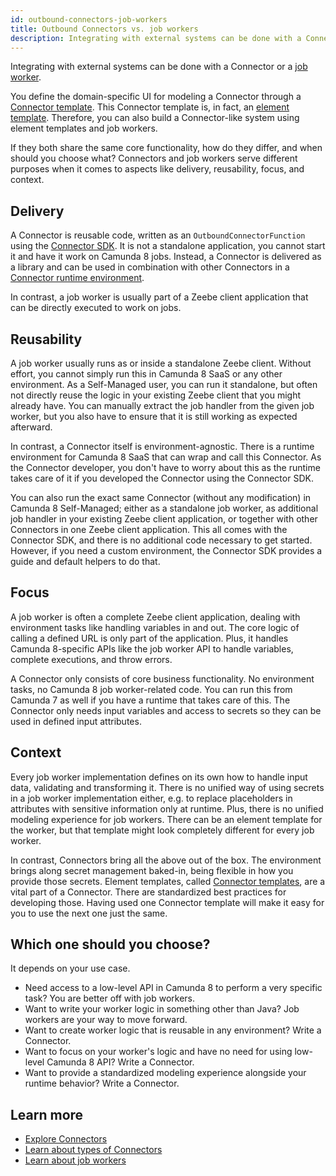 ```yaml
---
id: outbound-connectors-job-workers
title: Outbound Connectors vs. job workers
description: Integrating with external systems can be done with a Connector or a job worker.
---
```


Integrating with external systems can be done with a Connector or a [job worker](job-workers.md).

You define the domain-specific UI for modeling a Connector through a [Connector template](/components/connectors/custom-built-connectors/connector-templates.md). This Connector template is, in fact, an [element template](/components/modeler/desktop-modeler/element-templates/about-templates.md). Therefore, you can also build a Connector-like system using element templates and job workers.

If they both share the same core functionality, how do they differ, and when should you choose what? Connectors and job workers serve different purposes when it comes to aspects like delivery, reusability, focus, and context.

## Delivery

A Connector is reusable code, written as an `OutboundConnectorFunction` using the [Connector SDK](/components/connectors/custom-built-connectors/connector-sdk.md#runtime-logic).
It is not a standalone application, you cannot start it and have it work on Camunda 8 jobs.
Instead, a Connector is delivered as a library and can be used in combination with other Connectors in a [Connector runtime environment](/components/connectors/custom-built-connectors/connector-sdk.md#runtime-environments).

In contrast, a job worker is usually part of a Zeebe client application that can be directly executed to work on jobs.

## Reusability

A job worker usually runs as or inside a standalone Zeebe client. Without effort, you cannot simply run this in Camunda 8 SaaS or any other environment.
As a Self-Managed user, you can run it standalone, but often not directly reuse the logic in your existing Zeebe client that you might already have.
You can manually extract the job handler from the given job worker, but you also have to ensure that it is still working as expected afterward.

In contrast, a Connector itself is environment-agnostic. There is a runtime environment for Camunda 8 SaaS that can wrap and call this Connector. As the Connector developer, you don't have to worry about this as the runtime takes care of it if you developed the Connector using the Connector SDK.

You can also run the exact same Connector (without any modification) in Camunda 8 Self-Managed; either as a standalone job worker, as additional job handler in your existing Zeebe client application, or together with other Connectors in one Zeebe client application.
This all comes with the Connector SDK, and there is no additional code necessary to get started. However, if you need a custom environment, the Connector SDK provides a guide and default helpers to do that.

## Focus

A job worker is often a complete Zeebe client application, dealing with environment tasks like handling variables in and out. The core logic of calling a defined URL is only part of the application.
Plus, it handles Camunda 8-specific APIs like the job worker API to handle variables, complete executions, and throw errors.

A Connector only consists of core business functionality. No environment tasks, no Camunda 8 job worker-related code. You can run this from Camunda 7 as well if you have a runtime that takes care of this.
The Connector only needs input variables and access to secrets so they can be used in defined input attributes.

## Context

Every job worker implementation defines on its own how to handle input data, validating and transforming it.
There is no unified way of using secrets in a job worker implementation either, e.g. to replace placeholders in attributes with sensitive information only at runtime.
Plus, there is no unified modeling experience for job workers. There can be an element template for the worker, but that template might look completely different for every job worker.

In contrast, Connectors bring all the above out of the box. The environment brings along secret management baked-in, being flexible in how you provide those secrets.
Element templates, called [Connector templates](/components/connectors/custom-built-connectors/connector-templates.md), are a vital part of a Connector. There are standardized best practices for developing those.
Having used one Connector template will make it easy for you to use the next one just the same.

## Which one should you choose?

It depends on your use case.

- Need access to a low-level API in Camunda 8 to perform a very specific task? You are better off with job workers.
- Want to write your worker logic in something other than Java? Job workers are your way to move forward.
- Want to create worker logic that is reusable in any environment? Write a Connector.
- Want to focus on your worker's logic and have no need for using low-level Camunda 8 API? Write a Connector.
- Want to provide a standardized modeling experience alongside your runtime behavior? Write a Connector.

## Learn more

- [Explore Connectors](/components/connectors/introduction.md)
- [Learn about types of Connectors](/components/connectors/connector-types.md)
- [Learn about job workers](job-workers.md)
